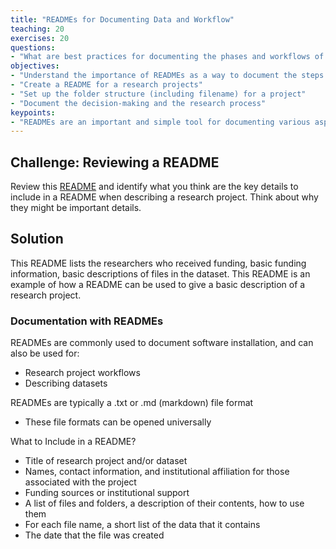 ```yaml
---
title: "READMEs for Documenting Data and Workflow"
teaching: 20
exercises: 20
questions:
- "What are best practices for documenting the phases and workflows of a research project?"
objectives:
- "Understand the importance of READMEs as a way to document the steps of a research project"
- "Create a README for a research projects"
- "Set up the folder structure (including filename) for a project"
- "Document the decision-making and the research process"
keypoints:
- "READMEs are an important and simple tool for documenting various aspects of a research project, including assets (data) and workflow"
---
```

## Challenge: Reviewing a README
Review this <a href="https://drive.google.com/file/d/149TuP677pWp9I_rYhbwm08lIs9orcQ9a/view?usp=sharing" target="_blank">README</a> and identify what you think are the key details to include in a README when describing a research project. Think about why they might be important details. 

## Solution
This README lists the researchers who received funding, basic funding information, basic descriptions of files in the dataset. This README is an example of how a README can be used to give a basic description of a research project. 

### Documentation with READMEs
READMEs are commonly used to document software installation, and can also be used for:
- Research project workflows
- Describing datasets

READMEs are typically a .txt or .md (markdown) file format
- These file formats can be opened universally

What to Include in a README?
- Title of research project and/or dataset
- Names, contact information, and institutional affiliation for those associated with the project
- Funding sources or institutional support
- A list of files and folders, a description of their contents, how to use them
- For each file name, a short list of the data that it contains
- The date that the file was created









